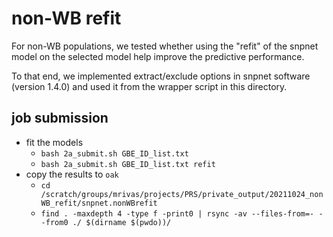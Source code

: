 # non-WB refit

For non-WB populations, we tested whether using the "refit" of the snpnet model on the selected model help improve the predictive performance.

To that end, we implemented extract/exclude options in snpnet software (version 1.4.0) and used it from the wrapper script in this directory.

## job submission

- fit the models
  - `bash 2a_submit.sh GBE_ID_list.txt`
  - `bash 2a_submit.sh GBE_ID_list.txt refit`
- copy the results to `oak`
  - `cd /scratch/groups/mrivas/projects/PRS/private_output/20211024_nonWB_refit/snpnet.nonWBrefit`
  - `find . -maxdepth 4 -type f -print0 | rsync -av --files-from=- --from0 ./ $(dirname $(pwdo))/`

